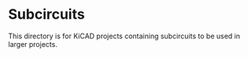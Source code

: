 # Subcircuits

This directory is for KiCAD projects containing subcircuits to be used in larger projects.